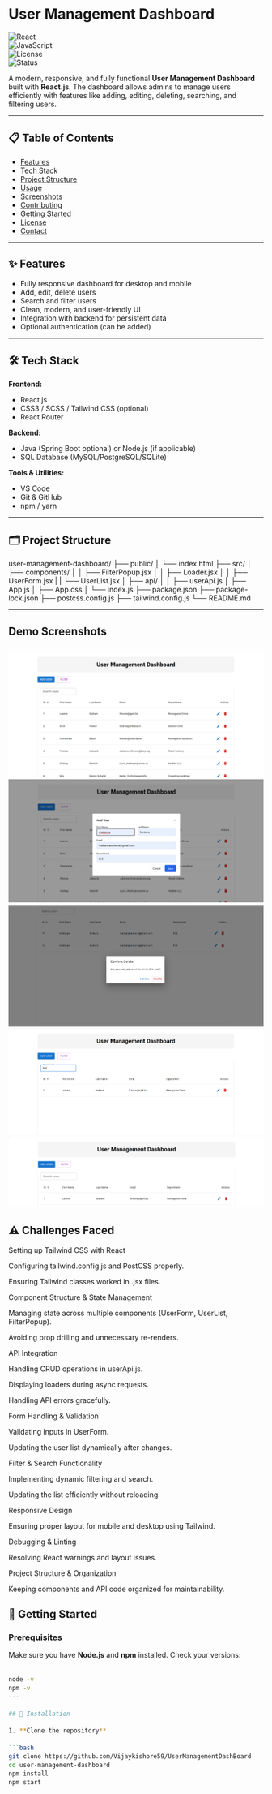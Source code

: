 # User Management Dashboard

![React](https://img.shields.io/badge/React-17.0.2-blue)  
![JavaScript](https://img.shields.io/badge/JavaScript-ES6-yellow)  
![License](https://img.shields.io/badge/license-MIT-green)  
![Status](https://img.shields.io/badge/status-completed-brightgreen)  

A modern, responsive, and fully functional **User Management Dashboard** built with **React.js**. The dashboard allows admins to manage users efficiently with features like adding, editing, deleting, searching, and filtering users.

---

## 📋 Table of Contents

- [Features](#features)  
- [Tech Stack](#tech-stack)  
- [Project Structure](#project-structure)  
- [Usage](#usage)  
- [Screenshots](#screenshots)  
- [Contributing](#contributing)
- [Getting Started](#getting-started)    
- [License](#license)  
- [Contact](#contact)  

---

## ✨ Features

- Fully responsive dashboard for desktop and mobile  
- Add, edit, delete users  
- Search and filter users  
- Clean, modern, and user-friendly UI  
- Integration with backend for persistent data  
- Optional authentication (can be added)  

---

## 🛠 Tech Stack

**Frontend:**  
- React.js  
- CSS3 / SCSS / Tailwind CSS (optional)  
- React Router  

**Backend:**  
- Java (Spring Boot optional) or Node.js (if applicable)  
- SQL Database (MySQL/PostgreSQL/SQLite)  

**Tools & Utilities:**  
- VS Code  
- Git & GitHub  
- npm / yarn  

---

## 🗂 Project Structure
user-management-dashboard/
├── public/
│ └── index.html
├── src/
│ ├── components/
│ │ ├── FilterPopup.jsx
│ │ ├── Loader.jsx
│ │ ├── UserForm.jsx
| | └── UserList.jsx
│ ├── api/
│ │ ├── userApi.js
│ ├── App.js
│ ├── App.css
│ └── index.js
├── package.json
├── package-lock.json
├── postcss.config.js
├── tailwind.config.js
└── README.md

---
## Demo Screenshots
![User Management DashBoard](<Screenshot 2025-09-21 130316.png>)
![Add User Screenshot](<Screenshot 2025-09-21 130424.png>)
![Delete Screenshot](<Screenshot 2025-09-21 130443.png>)
![Search Screenshot](<Screenshot 2025-09-21 130509.png>)
![Filter Screenshot](<Screenshot 2025-09-21 130335.png>)
---
## ⚠️ Challenges Faced

Setting up Tailwind CSS with React

Configuring tailwind.config.js and PostCSS properly.

Ensuring Tailwind classes worked in .jsx files.

Component Structure & State Management

Managing state across multiple components (UserForm, UserList, FilterPopup).

Avoiding prop drilling and unnecessary re-renders.

API Integration

Handling CRUD operations in userApi.js.

Displaying loaders during async requests.

Handling API errors gracefully.

Form Handling & Validation

Validating inputs in UserForm.

Updating the user list dynamically after changes.

Filter & Search Functionality

Implementing dynamic filtering and search.

Updating the list efficiently without reloading.

Responsive Design

Ensuring proper layout for mobile and desktop using Tailwind.

Debugging & Linting

Resolving React warnings and layout issues.

Project Structure & Organization

Keeping components and API code organized for maintainability.
## 🚀 Getting Started

### Prerequisites

Make sure you have **Node.js** and **npm** installed. Check your versions:

```bash

node -v
npm -v
---

## 🚀 Installation

1. **Clone the repository**

```bash
git clone https://github.com/Vijaykishore59/UserManagementDashBoard
cd user-management-dashboard
npm install
npm start
